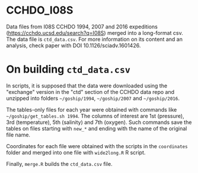# CCHDO_I08S
Data files from I08S CCHDO 1994, 2007 and 2016 expeditions (https://cchdo.ucsd.edu/search?q=I08S)
merged into a long-format csv.
The data file is `ctd_data.csv`.
For more information on its content and an analysis,
check paper with DOI 10.1126/sciadv.1601426.

# On building `ctd_data.csv`

In scripts, it is supposed that the data were downloaded using the "exchange"
version in the "ctd" section of the CCHDO data repo and unzipped into folders
`~/goship/1994`, `~/goship/2007` and `~/goship/2016`.

The tables-only files for each year were obtained with commands like `~/goship/get_tables.sh 1994`.
The columns of interest are 1st (pressure), 3rd (temperature), 5th (salinity) and 7th (oxygen).
Such commands save the tables on files starting with `new_*` and ending with the name of the original file name.

Coordinates for each file were obtained with the scripts in the `coordinates`
folder and merged into one file with `wide2long.R` R script.

Finally, `merge.R` builds the `ctd_data.csv` file.
